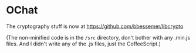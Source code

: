 # OChat

The cryptography stuff is now at https://github.com/bbessemer/libcrypto

(The non-minified code is in the `/src` directory, don't bother with any .min.js files.
And I didn't write any of the .js files, just the CoffeeScript.)
